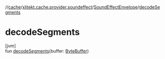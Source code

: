 //[cache](../../../index.md)/[xlitekt.cache.provider.soundeffect](../index.md)/[SoundEffectEnvelope](index.md)/[decodeSegments](decode-segments.md)

# decodeSegments

[jvm]\
fun [decodeSegments](decode-segments.md)(buffer: [ByteBuffer](https://docs.oracle.com/javase/8/docs/api/java/nio/ByteBuffer.html))
